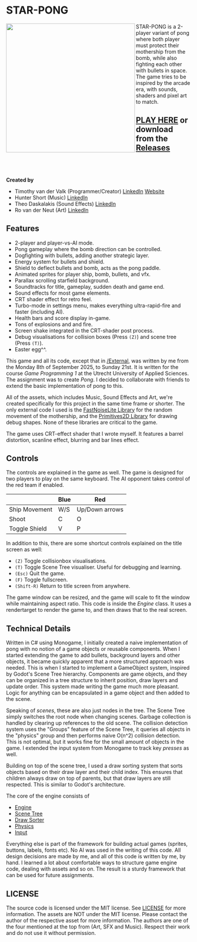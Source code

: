 # STAR-PONG

<img align="left" style="width:350px" src="https://github.com/arceryz/star-pong/blob/master/StarPong.gif" width="380px">

STAR-PONG is a 2-player variant of pong where both player must protect their mothership
from the bomb, while also fighting each other with bullets in space. The game tries to
be inspired by the arcade era, with sounds, shaders and pixel art to match.

[PLAY HERE](https://timothyvv.itch.io/star-pong) or download from the [Releases]()
---
<br>
<br>

**Created by**
- Timothy van der Valk (Programmer/Creator) [LinkedIn](https://www.linkedin.com/in/timothy-van-der-valk-3185ba323/) [Website](https://timothyvv.nl/)
- Hunter Short (Music) [LinkedIn](https://www.linkedin.com/in/hunter-short-68708ba4/)
- Theo Daskalakis (Sound Effects) [LinkedIn](https://www.linkedin.com/in/theo-daskalakis-3259a3328/)
- Ro van der Neut (Art) [LinkedIn](https://www.linkedin.com/in/ro-van-der-neut-679a6a380/)

## Features

- 2-player and player-vs-AI mode.
- Pong gameplay where the bomb direction can be controlled.
- Dogfighting with bullets, adding another strategic layer.
- Energy system for bullets and shield.
- Shield to deflect bullets and bomb, acts as the pong paddle.
- Animated sprites for player ship, bomb, bullets, and vfx.
- Parallax scrolling starfield background.
- Soundtracks for title, gameplay, sudden death and game end.
- Sound effects for most game elements.
- CRT shader effect for retro feel.
- Turbo-mode in settings menu, makes everything ultra-rapid-fire and faster (including AI).
- Health bars and score display in-game.
- Tons of explosions and and fire.
- Screen shake integrated in the CRT-shader post process.
- Debug visualisations for collision boxes (Press `(Z)`) and scene tree (Press `(T)`).
- Easter egg^^.

This game and all its code, except that in [/External](/External), was written by me from the Monday 8th of September 2025, to Sunday 21st. 
It is written for the course *Game Programming 1* at the Utrecht University of Applied Sciences. The assignment was to create *Pong*.
I decided to collaborate with friends to extend the basic implementation of pong to this.

All of the assets, which includes Music, Sound Effects and Art, we're created specifically for this project in the same time frame or shorter. 
The only external code I used is the [FastNoiseLite Library](https://github.com/Auburn/FastNoiseLite) for the random movement of the mothership,
and the [Primitives2D Library](https://github.com/DoogeJ/MonoGame.Primitives2D) for drawing debug shapes. None of these libraries are critical to the game.

The game uses CRT-effect shader that I wrote myself. It features a barrel distortion, scanline effect, blurring and bar lines effect.

## Controls

The controls are explained in the game as well. The game is designed for two players to play on the same keyboard.
The AI opponent takes control of the red team if enabled.

|   | Blue | Red  |
|------|------|------|
| Ship Movement | W/S | Up/Down arrows |
| Shoot | C | O |
| Toggle Shield | V | P |

In addition to this, there are some shortcut controls explained on the title screen as well:
- `(Z)` Toggle collisionbox visualisations.
- `(T)` Toggle Scene Tree visualiser. Useful for debugging and learning.
- `(Esc)` Quit the game.
- `(F)` Toggle fullscreen.
- `(Shift-R)` Return to title screen from anywhere.

The game window can be resized, and the game will scale to fit the window while maintaining aspect ratio.
This code is inside the *Engine* class. It uses a rendertarget to render the game to, and then draws that to the real screen.

## Technical Details

Written in C# using Monogame, I initially created a naive implementation of pong with no notion of a game objects or reusable components.
When I started extending the game to add bullets, background layers and other objects, it became quickly apparent that a more structured approach was needed.
This is when I started to implement a GameObject system, inspired by Godot's Scene Tree hierarchy. Components are game objects, and they can be organized
in a tree structure to inherit position, draw layers and update order. This system made writing the game much more pleasant. Logic for anything can be
encapsulated in a game object and then added to the scene.

Speaking of *scenes*, these are also just nodes in the tree. The Scene Tree simply switches the root node when changing scenes. Garbage collection
is handled by clearing up references to the old scene. The collision detection system uses the "Groups" feature of the Scene Tree, it queries
all objects in the "physics" group and then performs naive O(n^2) collision detection. This is not optimal, but it works fine for the small amount of objects in the game.
I extended the input system from Monogame to track key *presses* as well.

Building on top of the scene tree, I used a draw sorting system that sorts objects based on their draw layer and their child index.
This ensures that children always draw on top of parents, but that draw layers are still respected. This is similar to Godot's architecture.

The core of the engine consists of
- [Engine](/Source/Engine.cs)
- [Scene Tree](/Source/Framework/SceneTree.cs)
- [Draw Sorter](/Source/Framework/DrawSorter.cs)
- [Physics](/Source/Framework/Physics.cs)
- [Input](/Source/Framework/Input.cs)

Everything else is part of the framework for building actual games (sprites, buttons, labels, fonts etc). No AI was used in the writing of this code.
All design decisions are made by me, and all of this code is written by me, by hand. I learned a lot about comfortable ways to structure game engine code,
dealing with assets and so on. The result is a sturdy framework that can be used for future assignments.

## LICENSE

The source code is licensed under the MIT license. See [LICENSE](/LICENSE) for more information.
The assets are NOT under the MIT license. Please contact the author of the respective asset for more information.
The authors are one of the four mentioned at the top from (Art, SFX and Music). Respect their work and do not use it without permission.